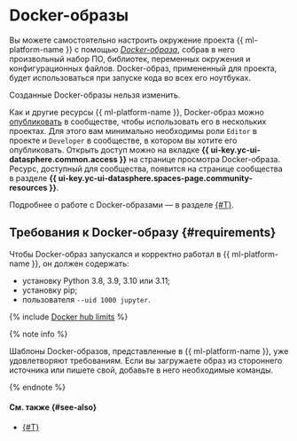 # Docker-образы

Вы можете самостоятельно настроить окружение проекта {{ ml-platform-name }} с помощью [_Docker-образа_](https://docs.docker.com/engine/reference/commandline/image/), собрав в него произвольный набор ПО, библиотек, переменных окружения и конфигурационных файлов. Docker-образ, примененный для проекта, будет использоваться при запуске кода во всех его ноутбуках.

Созданные Docker-образы нельзя изменить.

Как и другие ресурсы {{ ml-platform-name }}, Docker-образ можно [опубликовать](../operations/user-images.md#share) в сообществе, чтобы использовать его в нескольких проектах. Для этого вам минимально необходимы роли `Editor` в проекте и `Developer` в сообществе, в котором вы хотите его опубликовать. Открыть доступ можно на вкладке **{{ ui-key.yc-ui-datasphere.common.access }}** на странице просмотра Docker-образа. Ресурс, доступный для сообщества, появится на странице сообщества в разделе **{{ ui-key.yc-ui-datasphere.spaces-page.community-resources }}**.

Подробнее о работе с Docker-образами — в разделе [{#T}](../operations/user-images.md).

## Требования к Docker-образу {#requirements}

Чтобы Docker-образ запускался и корректно работал в {{ ml-platform-name }}, он должен содержать:
* установку Python 3.8, 3.9, 3.10 или 3.11;
* установку pip;
* пользователя `--uid 1000 jupyter`.

{% include [Docker hub limits](../../_includes/datasphere/dockerhub-limits.md) %}

{% note info %}

Шаблоны Docker-образов, представленные в {{ ml-platform-name }}, уже удовлетворяют требованиям. Если вы загружаете образ из стороннего источника или пишете свой, добавьте в него необходимые команды.

{% endnote %}

#### См. также {#see-also}

* [{#T}](../operations/user-images.md)